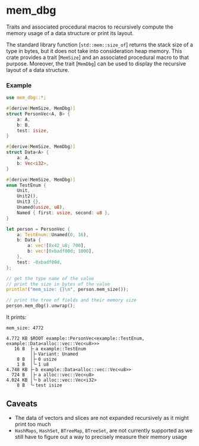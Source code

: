 # mem_dbg

Traits and associated procedural macros to recursively compute the memory usage of a data structure or print its layout.

The standard library function [`std::mem::size_of`] returns the stack size of a type in bytes, but
it does not take into consideration heap memory. This crate provides a trait [`MemSize`] and an associated procedural macro
to that purpose. 
Moreover, the trait [`MemDbg`] can be used to display the recursive layout of a data structure.

### Example
```rust
use mem_dbg::*;

#[derive(MemSize, MemDbg)]
struct PersonVec<A, B> {
    a: A,
    b: B,
    test: isize,
}

#[derive(MemSize, MemDbg)]
struct Data<A> {
    a: A,
    b: Vec<i32>,
}

#[derive(MemSize, MemDbg)]
enum TestEnum {
    Unit,
    Unit2(),
    Unit3 {},
    Unamed(usize, u8),
    Named { first: usize, second: u8 },
}

let person = PersonVec {
    a: TestEnum::Unamed(0, 16),
    b: Data {
        a: vec![0x42_u8; 700],
        b: vec![0xbadf00d; 1000],
    },
    test: -0xbadf00d,
};

// get the type name of the value
// print the size in bytes of the value
println!("mem_size: {}\n", person.mem_size());

// print the tree of fields and their memory size
person.mem_dbg().unwrap();
```

It prints:
```ignore
mem_size: 4772

4.772 KB $ROOT example::PersonVec<example::TestEnum, example::Data<alloc::vec::Vec<u8>>>
   16 B  ├╴a example::TestEnum
         │├╴Variant: Unamed
    8 B  │├╴0 usize
    1 B  │╰╴1 u8
4.748 KB ├╴b example::Data<alloc::vec::Vec<u8>>
  724 B  │├╴a alloc::vec::Vec<u8>
4.024 KB │╰╴b alloc::vec::Vec<i32>
    8 B  ╰╴test isize
```


## Caveats
* The data of vectors and slices are not expanded recursively as it might print too much
* `HashMaps`, `HashSet`, `BTreeMap`, `BTreeSet`, are not currently supported as we still have to figure out a way to precisely measure their memory usage